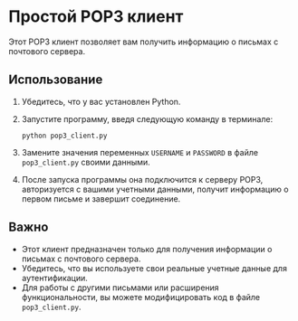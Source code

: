 # Простой POP3 клиент

Этот POP3 клиент позволяет вам получить информацию о письмах с почтового сервера.

## Использование

1. Убедитесь, что у вас установлен Python.
2. Запустите программу, введя следующую команду в терминале:

    ```
    python pop3_client.py
    ```

3. Замените значения переменных `USERNAME` и `PASSWORD` в файле `pop3_client.py` своими данными.

4. После запуска программы она подключится к серверу POP3, авторизуется с вашими учетными данными, получит информацию о первом письме и завершит соединение.

## Важно

- Этот клиент предназначен только для получения информации о письмах с почтового сервера.
- Убедитесь, что вы используете свои реальные учетные данные для аутентификации.
- Для работы с другими письмами или расширения функциональности, вы можете модифицировать код в файле `pop3_client.py`.
